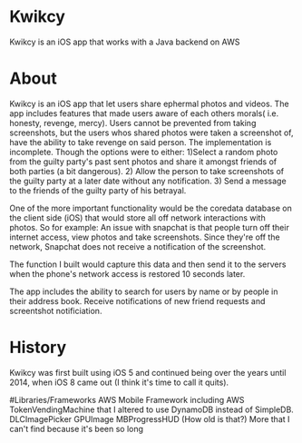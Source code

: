 # Kwikcy
Kwikcy is an iOS app that works with a Java backend on AWS 

# About
Kwikcy is an iOS app that let users share ephermal photos and videos. The app includes features that made users aware of each others morals( i.e. honesty, revenge, mercy). Users cannot be prevented from taking screenshots, but the users whos shared photos were taken a screenshot of, have the ability to take revenge on said person. The implementation is incomplete. Though the options were to either: 1)Select a random photo from the guilty party's past sent photos and share it amongst friends of both parties (a bit dangerous). 2) Allow the person to take screenshots of the guilty party at a later date without any notification. 3) Send a message to the friends of the guilty party of his betrayal.

One of the more important functionality would be the coredata database on the client side (iOS) that would store all off network interactions with photos. So for example: An issue with snapchat is that people turn off their internet access, view photos and take screenshots. Since they're off the network, Snapchat does not receive a notification of the screenshot. 

The function I built would capture this data and then send it to the servers when the phone's network access is restored 10 seconds later.

The app includes the ability to search for users by name or by people in their address book. Receive notifications of new friend requests and screentshot notificiation. 

# History
Kwikcy was first built using iOS 5 and continued being over the years until 2014, when iOS 8 came out (I think it's time to call it quits).

#Libraries/Frameworks
AWS Mobile Framework including AWS TokenVendingMachine that I altered to use DynamoDB instead of SimpleDB.
DLCImagePicker
GPUImage
MBProgressHUD (How old is that?)
More that I can't find because it's been so long
